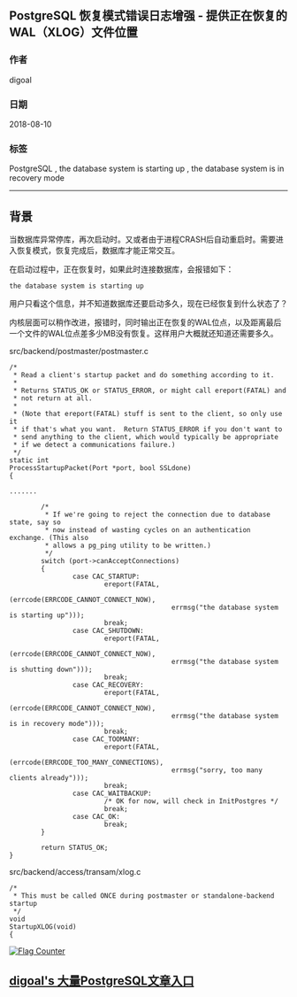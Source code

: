 ## PostgreSQL 恢复模式错误日志增强 - 提供正在恢复的WAL（XLOG）文件位置    
        
### 作者        
digoal        
        
### 日期        
2018-08-10       
        
### 标签        
PostgreSQL , the database system is starting up , the database system is in recovery mode   
        
----        
        
## 背景        
当数据库异常停库，再次启动时。又或者由于进程CRASH后自动重启时。需要进入恢复模式，恢复完成后，数据库才能正常交互。  
  
在启动过程中，正在恢复时，如果此时连接数据库，会报错如下：  
  
```  
the database system is starting up  
```  
  
用户只看这个信息，并不知道数据库还要启动多久，现在已经恢复到什么状态了？  
  
内核层面可以稍作改进，报错时，同时输出正在恢复的WAL位点，以及距离最后一个文件的WAL位点差多少MB没有恢复。这样用户大概就还知道还需要多久。  
  
src/backend/postmaster/postmaster.c  
  
```  
/*  
 * Read a client's startup packet and do something according to it.  
 *  
 * Returns STATUS_OK or STATUS_ERROR, or might call ereport(FATAL) and  
 * not return at all.  
 *  
 * (Note that ereport(FATAL) stuff is sent to the client, so only use it  
 * if that's what you want.  Return STATUS_ERROR if you don't want to  
 * send anything to the client, which would typically be appropriate  
 * if we detect a communications failure.)  
 */  
static int  
ProcessStartupPacket(Port *port, bool SSLdone)  
{  
  
.......  
  
        /*  
         * If we're going to reject the connection due to database state, say so  
         * now instead of wasting cycles on an authentication exchange. (This also  
         * allows a pg_ping utility to be written.)  
         */  
        switch (port->canAcceptConnections)  
        {  
                case CAC_STARTUP:  
                        ereport(FATAL,  
                                        (errcode(ERRCODE_CANNOT_CONNECT_NOW),  
                                         errmsg("the database system is starting up")));  
                        break;  
                case CAC_SHUTDOWN:  
                        ereport(FATAL,  
                                        (errcode(ERRCODE_CANNOT_CONNECT_NOW),  
                                         errmsg("the database system is shutting down")));  
                        break;  
                case CAC_RECOVERY:  
                        ereport(FATAL,  
                                        (errcode(ERRCODE_CANNOT_CONNECT_NOW),  
                                         errmsg("the database system is in recovery mode")));  
                        break;  
                case CAC_TOOMANY:  
                        ereport(FATAL,  
                                        (errcode(ERRCODE_TOO_MANY_CONNECTIONS),  
                                         errmsg("sorry, too many clients already")));  
                        break;  
                case CAC_WAITBACKUP:  
                        /* OK for now, will check in InitPostgres */  
                        break;  
                case CAC_OK:  
                        break;  
        }  
  
        return STATUS_OK;  
}  
```  
  
  
  
src/backend/access/transam/xlog.c  
  
  
```  
/*  
 * This must be called ONCE during postmaster or standalone-backend startup  
 */  
void  
StartupXLOG(void)  
{  
```  
  
  
  
  
  
  
<a rel="nofollow" href="http://info.flagcounter.com/h9V1"  ><img src="http://s03.flagcounter.com/count/h9V1/bg_FFFFFF/txt_000000/border_CCCCCC/columns_2/maxflags_12/viewers_0/labels_0/pageviews_0/flags_0/"  alt="Flag Counter"  border="0"  ></a>  
  
  
  
  
  
  
## [digoal's 大量PostgreSQL文章入口](https://github.com/digoal/blog/blob/master/README.md "22709685feb7cab07d30f30387f0a9ae")
  
